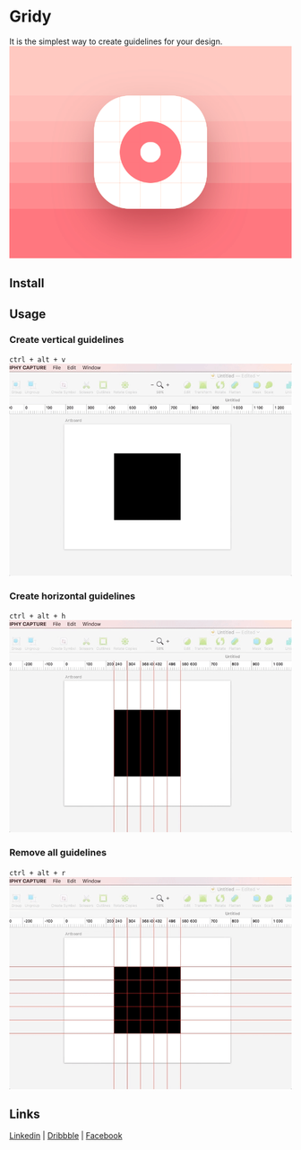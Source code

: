 # Gridy
It is the simplest way to create guidelines for your design.
![Gridy](/gridy.png)

## Install

## Usage
### Create vertical guidelines
`ctrl + alt + v`
![Create vertical guidelines](/create-vertical-guidelines.gif)

### Create horizontal guidelines
`ctrl + alt + h`
![Create horizontal guidelines](/create-horizontal-guidelines.gif)

### Remove all guidelines
`ctrl + alt + r`
![Remove all guidelines](/remove-all-guidelines.gif)

## Links
[Linkedin](https://www.linkedin.com/in/oleg-frolov-6a6a4752/) | [Dribbble](https://dribbble.com/Volorf) | [Facebook](https://www.facebook.com/volorf)

